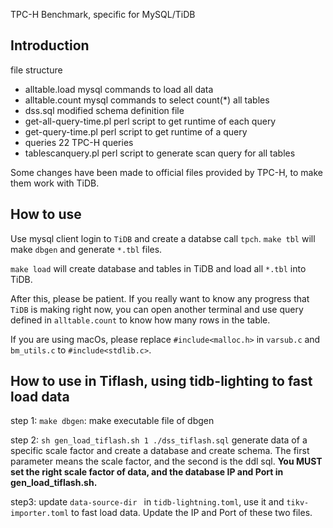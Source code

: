 TPC-H Benchmark, specific for MySQL/TiDB
## Introduction
file structure
  - alltable.load
	mysql commands to load all data
  - alltable.count
	mysql commands to select count(*) all tables
  - dss.sql
 	modified schema definition file
  - get-all-query-time.pl
 	perl script to get runtime of each query
  - get-query-time.pl
 	perl script to get runtime of a query
  - queries
	22 TPC-H queries
  - tablescanquery.pl
	perl script to generate scan query for all tables

Some changes have been made to official files provided by TPC-H, to make
them work with TiDB.

## How to use 

Use mysql client login to `TiDB` and create a databse call `tpch`.
`make tbl` will make `dbgen` and generate `*.tbl` files.

`make load` will create database and tables in TiDB and load all `*.tbl` into TiDB.

After this, please be patient. If you really want to know any progress that `TiDB` is
making right now, you can open another terminal and use query defined in `alltable.count`
to know how many rows in the table.

If you are using macOs, please replace `#include<malloc.h>` in `varsub.c` and `bm_utils.c` to `#include<stdlib.c>`.

## How to use in Tiflash, using tidb-lighting to fast load data

step 1: `make dbgen`: make executable file of dbgen

step 2: `sh gen_load_tiflash.sh 1 ./dss_tiflash.sql` generate data of a specific scale factor and create a database and create schema. The first parameter means the scale factor, and the second is the ddl sql. **You MUST set the right scale factor of data, and the database IP and Port in gen_load_tiflash.sh.** 

step3: update `data-source-dir ` in `tidb-lightning.toml`, use it and `tikv-importer.toml` to fast load data. Update the IP and Port of these two files.
  
